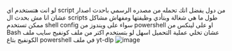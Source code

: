 لو انت هتستخدم اي script من دول يفضل انك تحمله من مصدره الرسمي باحدث اصدار عشان انا مش بحدث ال scripts طول ما هي شغالة وبتأدي وظيفتها ومفهاش مشاكل 
ممكن تستخدم shell config سواء على ويندوز من powershell او على لينكس من Bash عشان تخلي عملية التحميل اسهل لو بتستخدم اكتر من ملف كونفيج 
سايب ملف الكونفيج بتاع powershell في ملف yt-dlp
![image](https://github.com/user-attachments/assets/4f365282-abe3-4312-9343-05d5661787ea)
